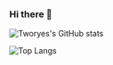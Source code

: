 ### Hi there 👋

<!--
**Tworye01/Tworye01** is a ✨ _special_ ✨ repository because its `README.md` (this file) appears on your GitHub profile.

Here are some ideas to get you started:

- 🔭 I’m currently working on ...
- 🌱 I’m currently learning ...
- 👯 I’m looking to collaborate on ...
- 🤔 I’m looking for help with ...
- 💬 Ask me about ...
- 📫 How to reach me: ...
- 😄 Pronouns: ...
- ⚡ Fun fact: ...
-->
![Tworyes's GitHub stats](https://github-readme-stats.vercel.app/api?username=Tworye01&show_icons=true&theme=radical)


![Top Langs](https://github-readme-stats.vercel.app/api/top-langs/?username=Tworye01&show_icons=true&theme=radical)
